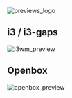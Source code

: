![previews_logo](https://raw.githubusercontent.com/adi1090x/my_dotfiles/master/previews/banners/logo_previews.png) <br />
                   
## i3 / i3-gaps

![i3wm_preview](https://raw.githubusercontent.com/adi1090x/my_dotfiles/master/previews/banners/i3_preview.png) <br />

## Openbox

![openbox_preview](https://raw.githubusercontent.com/adi1090x/my_dotfiles/master/previews/banners/openbox_preview.png) <br />
